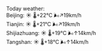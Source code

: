 Today weather:  
Beijing: ☀️   🌡️+22°C 🌬️↗19km/h  
Tianjin: ☀️   🌡️+21°C 🌬️↗19km/h  
Shijiazhuang: ☀️   🌡️+19°C 🌬️↑14km/h  
Tangshan: ☀️   🌡️+18°C 🌬️↑14km/h  
